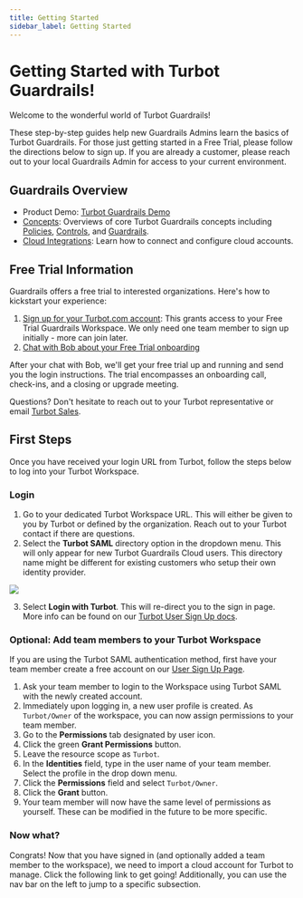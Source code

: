 ```yaml
---
title: Getting Started
sidebar_label: Getting Started
---
```


# Getting Started with Turbot Guardrails!

Welcome to the wonderful world of Turbot Guardrails!

These step-by-step guides help new Guardrails Admins learn the basics of Turbot Guardrails. For those just getting started in a Free Trial, please follow the directions below to sign up. If you are already a customer, please reach out to your local Guardrails Admin for access to your current environment.

## Guardrails Overview

- Product Demo:
  [Turbot Guardrails Demo](https://www.youtube.com/watch?v=sHWDixKoz9g)
- [Concepts](concepts): Overviews of core Turbot Guardrails concepts including 
  [Policies](concepts/policies), [Controls](concepts/controls), and
  [Guardrails](concepts/guardrails).
- [Cloud Integrations](integrations): Learn how to connect and configure cloud
  accounts. 

## Free Trial Information

Guardrails offers a free trial to interested organizations. Here's how to kickstart your experience:

1. [Sign up for your Turbot.com account](turbot.com/user/sign-up): This grants access to your Free Trial Guardrails Workspace. We only need one team member to sign up initially - more can join later.
2. [Chat with Bob about your Free Trial onboarding](/start)

After your chat with Bob, we'll get your free trial up and running and send you the login instructions. The trial encompasses an onboarding call, check-ins, and a closing or upgrade meeting.

Questions? Don't hesitate to reach out to your Turbot representative or email [Turbot Sales](mailto:sales+poc@turbot.com).

## First Steps

Once you have received your login URL from Turbot, follow the steps below to log
into your Turbot Workspace.

### Login

1. Go to your dedicated Turbot Workspace URL. This will either be given to you
   by Turbot or defined by the organization. Reach out to your Turbot contact if
   there are questions.
2. Select the **Turbot SAML** directory option in the dropdown menu. This will
   only appear for new Turbot Guardrails Cloud users. This directory name
   might be different for existing customers who setup their own identity provider.

![](/images/docs/guardrails/turbot-com-login.png)

3. Select **Login with Turbot**. This will re-direct you to the sign in page.
   More info can be found on our
   [Turbot User Sign Up docs](turbot.com/user/sign-up).

### Optional: Add team members to your Turbot Workspace

If you are using the Turbot SAML authentication method, first have your team
member create a free account on our
[User Sign Up Page](turbot.com/user/sign-up).

1. Ask your team member to login to the Workspace using Turbot SAML with the newly created account.
2. Immediately upon logging in, a new user profile is created. As `Turbot/Owner` of the workspace, you can now assign
   permissions to your team member.
3. Go to the **Permissions** tab designated by user icon.
4. Click the green **Grant Permissions** button.
5. Leave the resource scope as `Turbot`.
6. In the **Identities** field, type in the user name of your team member. Select the profile in the
   drop down menu.
7. Click the **Permissions** field and select `Turbot/Owner`.
8. Click the **Grant** button.
9. Your team member will now have the same level of permissions as yourself.
   These can be modified in the future to be more specific.

### Now what?

Congrats! Now that you have signed in (and optionally added a team member to the
workspace), we need to import a cloud account for Turbot to manage. Click the
following link to get going! Additionally, you can use the nav bar on the left
to jump to a specific subsection.
